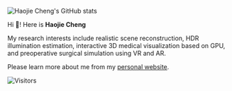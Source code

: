 <!--
**AplusX/AplusX** is a ✨ _special_ ✨ repository because its `README.md` (this file) appears on your GitHub profile.

Here are some ideas to get you started:

- 🔭 I’m currently working on ...
- 🌱 I’m currently learning ...
- 👯 I’m looking to collaborate on ...
- 🤔 I’m looking for help with ...
- 💬 Ask me about ...
- 📫 How to reach me: ...
- 😄 Pronouns: ...
- ⚡ Fun fact: ...
-->

![Haojie Cheng's GitHub stats](https://github-readme-stats.vercel.app/api?username=AplusX&show_icons=true&theme=radical)

Hi 👋! Here is **Haojie Cheng**

My research interests include realistic scene reconstruction, HDR illumination estimation, interactive 3D medical visualization based on GPU, and preoperative surgical simulation using VR and AR.

Please learn more about me from my [personal website](https://aplusx.github.io/).

![Visitors](https://visitor-badge.laobi.icu/badge?page_id=AplusX) 

